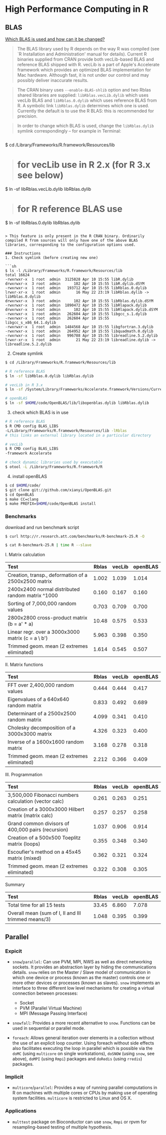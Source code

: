 # High Performance Computing in R

## BLAS
[Which BLAS is used and how can it be changed?](http://cran.r-project.org/bin/macosx/RMacOSX-FAQ.html#Which-BLAS-is-used-and-how-can-it-be-changed_003f)

> The BLAS library used by R depends on the way R was compiled (see `R Installation and Administration' manual for details). Current R binaries supplied from CRAN provide both vecLib-based BLAS and reference BLAS shipped with R. vecLib is a part of Apple's Accelerate framework which provides an optimized BLAS implementation for Mac hardware. Although fast, it is not under our control and may possibly deliver inaccurate results.

> The CRAN binary uses `--enable-BLAS-shlib` option and two Rblas shared libraries are supplied: `libRblas.vecLib.dylib` which uses vecLib BLAS and `libRblas.0.dylib` which uses reference BLAS from R. A symbolic link `libRblas.dylib` determines which one is used. Currently the default is to use the R BLAS: this is recommended for precision.

> In order to change which BLAS is used, change the `libRblas.dylib` symlink correspondingly – for example in Terminal:

> ```sh
$ cd /Library/Frameworks/R.framework/Resources/lib

> # for vecLib use in R 2.x (for R 3.x see below)
$ ln -sf libRblas.vecLib.dylib libRblas.dylib

> # for R reference BLAS use
$ ln -sf libRblas.0.dylib libRblas.dylib
```

> This feature is only present in the R CRAN binary. Ordinarily compiled R from sources will only have one of the above BLAS libraries, corresponding to the configuration options used.

### Instructions
1. Check symlink (before creating new one)

```sh
$ ls -l /Library/Frameworks/R.framework/Resources/lib
total 16624
-rwxrwxr-x  1 root  admin  3125828 Apr 10 15:55 libR.dylib
drwxrwxr-x  3 root  admin      102 Apr 10 15:55 libR.dylib.dSYM
-rwxrwxr-x  1 root  admin   193712 Apr 10 15:55 libRblas.0.dylib
lrwxr-xr-x  1 root  admin       16 May 22 23:19 libRblas.dylib -> libRblas.0.dylib
drwxrwxr-x  3 root  admin      102 Apr 10 15:55 libRblas.dylib.dSYM
-rwxrwxr-x  1 root  admin  1890472 Apr 10 15:55 libRlapack.dylib
drwxrwxr-x  3 root  admin      102 Apr 10 15:55 libRlapack.dylib.dSYM
-rwxrwxr-x  1 root  admin   262604 Apr 10 15:55 libgcc_s.1.dylib
-rwxrwxr-x  1 root  admin   262604 Apr 10 15:55 libgcc_s_x86_64.1.dylib
-rwxrwxr-x  1 root  admin  1484568 Apr 10 15:55 libgfortran.3.dylib
-rwxrwxr-x  1 root  admin   264952 Apr 10 15:55 libquadmath.0.dylib
-rwxrwxr-x  1 root  admin   996788 Apr 10 15:55 libreadline.5.2.dylib
lrwxr-xr-x  1 root  admin       21 May 22 23:19 libreadline.dylib -> libreadline.5.2.dylib
```

2. Create symlink

```sh
$ cd /Library/Frameworks/R.framework/Resources/lib

# R reference BLAS
$ ln -sf libRblas.0.dylib libRblas.dylib

# vecLib in R 3.x
$ ln -sf /System/Library/Frameworks/Accelerate.framework/Versions/Current/Frameworks/vecLib.framework/Versions/Current/libBLAS.dylib libRblas.dylib

# openBLAS
$ ln -sf $HOME/code/OpenBLAS/lib/libopenblas.dylib libRblas.dylib
```

3. check which BLAS is in use

```sh
# R reference BLAS
$ R CMD config BLAS_LIBS
-L/Library/Frameworks/R.framework/Resources/lib -lRblas
# this links an external library located in a particular directory

# vecLib
$ R CMD config BLAS_LIBS
-framework Accelerate

# check dynamic libraries used by executable
$ otool -L /Library/Frameworks/R.framework/R
```

4. install openBLAS

```sh
$ cd $HOME/code/
$ git clone git://github.com/xianyi/OpenBLAS.git
$ cd OpenBLAS
$ make CC=clang
$ make PREFIX=$HOME/code/OpenBLAS install
```

### Benchmarks

download and run benchmark script

```sh
$ curl http://r.research.att.com/benchmarks/R-benchmark-25.R -O

$ cat R-benchmark-25.R | time R --slave
```

I. Matrix calculation

| Test                                                        | Rblas | vecLib | openBLAS |
|:------------------------------------------------------------|-------|--------|----------|
| Creation, transp., deformation of a 2500x2500 matrix        | 1.002 | 1.039  | 1.014    |
| 2400x2400 normal distributed random matrix ^1000            | 0.160 | 0.167  | 0.160    |
| Sorting of 7,000,000 random values                          | 0.703 | 0.709  | 0.700    |
| 2800x2800 cross-product matrix (b = a' * a)                 | 10.48 | 0.575  | 0.533    |
| Linear regr. over a 3000x3000 matrix (c = a \ b')           | 5.963 | 0.398  | 0.350    |
| Trimmed geom. mean (2 extremes eliminated)                  | 1.614 | 0.545  | 0.507    |

II. Matrix functions

| Test                                                        | Rblas | vecLib | openBLAS |
|:------------------------------------------------------------|-------|--------|----------|
| FFT over 2,400,000 random values                            | 0.444 | 0.444  | 0.417    |
| Eigenvalues of a 640x640 random matrix                      | 0.833 | 0.492  | 0.689    |
| Determinant of a 2500x2500 random matrix                    | 4.099 | 0.341  | 0.410    |
| Cholesky decomposition of a 3000x3000 matrix                | 4.326 | 0.323  | 0.400    |
| Inverse of a 1600x1600 random matrix                        | 3.168 | 0.278  | 0.318    |
| Trimmed geom. mean (2 extremes eliminated)                  | 2.212 | 0.366  | 0.409    |

III. Programmation

| Test                                                        | Rblas | vecLib | openBLAS |
|:------------------------------------------------------------|-------|--------|----------|
| 3,500,000 Fibonacci numbers calculation (vector calc)       | 0.261 | 0.263  | 0.251    |
| Creation of a 3000x3000 Hilbert matrix (matrix calc)        | 0.257 | 0.257  | 0.258    |
| Grand common divisors of 400,000 pairs (recursion)          | 1.037 | 0.906  | 0.914    |
| Creation of a 500x500 Toeplitz matrix (loops)               | 0.355 | 0.348  | 0.340    |
| Escoufier's method on a 45x45 matrix (mixed)                | 0.362 | 0.321  | 0.324    |
| Trimmed geom. mean (2 extremes eliminated)                  | 0.322 | 0.308  | 0.305    |

Summary

| Test                                                        | Rblas | vecLib | openBLAS |
|:------------------------------------------------------------|-------|--------|----------|
| Total time for all 15 tests                                 | 33.45 | 6.860  | 7.078    |
| Overall mean (sum of I, II and III trimmed means/3)         | 1.048 | 0.395  | 0.399    |

## Parallel

### Expicit

* `snow`/`parallel`: Can use PVM, MPI, NWS as well as direct networking sockets. It provides an abstraction layer by hiding the communications details. `snow` relies on the Master / Slave model of communication in which one device or process (known as the master) controls one or more other devices or processes (known as slaves). `snow` implements an interface to three different low level mechanisms for creating a virtual connection between processes:
  * Socket
  * PVM (Parallel Virtual Machine)
  * MPI (Message Passing Interface)

* `snowfall`: Provides a more recent alternative to `snow`. Functions can be used in sequential or parallel mode.

* `foreach`: Allows general iteration over elements in a collection without the use of an explicit loop counter. Using foreach without side effects also facilitates executing the loop in parallel which is possible via the `doMC` (using `multicore` on single workstations), `doSNOW` (using `snow`, see above), `doMPI` (using `Rmpi`) packages and `doRedis` (using `rredis`) packages.

### Implicit

* `multicore`/`parallel`: Provides a way of running parallel computations in R on machines with multiple cores or CPUs by making use of operating system facilities. `multicore` is restricted to Linux and OS X.

### Applications
* `multtest` package on Bioconductor can use `snow`, `Rmpi` or rpvm for resampling-based testing of multiple hypothesis.
